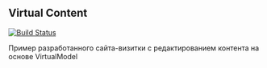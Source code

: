 Virtual Content
---

[![Build Status](https://travis-ci.org/kosuha606/virtual-content.svg?branch=master)](https://travis-ci.org/kosuha606/virtual-content)

Пример разработанного сайта-визитки с редактированием контента на основе VirtualModel
